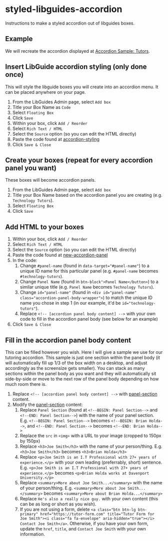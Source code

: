 # styled-libguides-accordion
Instructions to make a styled accordion out of libguides boxes.

## Example
We will recreate the accordion displayed at [Accordion Sample: Tutors](https://davenport.libguides.com/accordion).

## Insert LibGuide accordion styling (only done once)
This will style the libguide boxes you will create into an accordion menu. It can be placed anywhere on your page.

1. From the LibGuides Admin page, select `Add box`
2. Title your Box Name as `Code`
3. Select `Floating Box`
4. Click `Save`
5. Within your box, click `Add / Reorder`
6. Select `Rich Text / HTML`
7. Select the `Source` option (so you can edit the HTML directly)
8. Paste the code found at [accordion-styling](https://github.com/brianholda/styled-libguides-accordion/blob/main/accordion-styling)
9. Click `Save & Close`

## Create your boxes (repeat for every accordion panel you want)
These boxes will become accordion panels.

1. From the LibGuides Admin page, select `Add box`
2. Title your Box Name based on the accordion panel you are creating (e.g. `Technology Tutors`).
3. Select `Floating Box`
4. Click `Save`

## Add HTML to your boxes
1. Within your box, click `Add / Reorder`
2. Select `Rich Text / HTML`
3. Select the `Source` option (so you can edit the HTML directly)
4. Paste the code found at [new-accordion-panel](https://github.com/brianholda/styled-libguides-accordion/blob/main/new-accordion-panel)
5. In the code:
    1. Change `#panel-name` (found in `data-target="#panel-name"`) to a unique ID name for this particular panel (e.g. `#panel-name` becomes `#technology-tutors`).
    2. Change `Panel Name` (found in `btn-block">Panel Name</button>`) to a similar unique title (e.g. `Panel Name` becomes `Technology Tutors`).
    3. Change `id="panel-name"` (found in `<div id="panel-name" class="accordion-panel-body-wrapper">`) to match the unique ID name you chose in step 1 (in our example, it'd be `id="technology-tutors"`).
    4. Replace `<!-- [accordion panel body content] -->` with your own code to fill in the accordion panel body (see below for an example)
6. Click `Save & Close`

## Fill in the accordion panel body content
This can be filled however you wish. Here I will give a sample we use for our tutoring accordion. This sample is just one section within the panel body (it will automatically fill up 1/3 of the box width on a desktop, and adjust accordingly as the screensize gets smaller). You can stack as many sections within the panel body as you want and they will automatically sit side-by-side or move to the next row of the panel body depending on how much room there is.

1. Replace `<!-- [accordion panel body content] -->` with [panel-section](https://github.com/brianholda/styled-libguides-accordion/blob/main/panel-section) content.
2. Modify the [panel-section](https://github.com/brianholda/styled-libguides-accordion/blob/main/panel-section) content:
    1. Replace `Panel Section` (found at `<!--BEGIN: Panel Section-->` and `<!--END: Panel Section-->`) with the name of your panel section. E.g. `<!--BEGIN: Panel Section-->` becomes `<!--BEGIN: Brian Holda-->`, and `<!--END: Panel Section-->` becomes `<!--END: Brian Holda-->`
    2. Replace the `src` in `<img>` with a URL to your image (cropped to 150px by 150px)
    3. Replace `<h3>Joe Smith</h3>` with the name of your person/thing. E.g. `<h3>Joe Smith</h3>` becomes `<h3>Brian Holda</h3>`
    4. Replace `<p>Joe Smith is an I.T Professional with 27+ years of experience.</p>` with your own leading (preferrably, short) sentence. E.g. `<p>Joe Smith is an I.T Professional with 27+ years of experience.</p>` becomes `<p>Brian Holda works at Davenport University.</p>`
    5. Replace `<summary>More about Joe Smith...</summary>` with the name of your person/thing. E.g. `<summary>More about Joe Smith...</summary>` becomes `<summary>More about Brian Holda...</summary>`
    6. Replace `He's also a really nice guy.` with your own content (this can be as long or short as you wish).
    7. If you are not using a form, delete `<a class="btn btn-lg btn-primary" href="https://tutor-form.com" title="Tutor Form for Joe Smith"><i class="fa fa-envelope" aria-hidden="true"></i> Contact Joe Smith</a>`. Otherwise, if you have your own form, update the `href`, `title`, and `Contact Joe Smith` with your own information.
